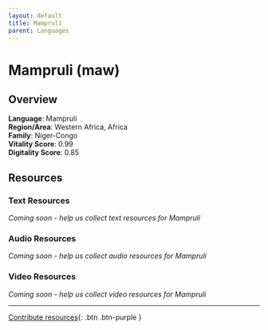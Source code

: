 ```yaml
---
layout: default
title: Mampruli
parent: Languages
---
```


# Mampruli (maw)

## Overview

**Language**: Mampruli  
**Region/Area**: Western Africa, Africa  
**Family**: Niger-Congo  
**Vitality Score**: 0.99  
**Digitality Score**: 0.85  

## Resources

### Text Resources
*Coming soon - help us collect text resources for Mampruli*

### Audio Resources
*Coming soon - help us collect audio resources for Mampruli*

### Video Resources
*Coming soon - help us collect video resources for Mampruli*

---

[Contribute resources](https://fairtrain.github.io/){: .btn .btn-purple }
